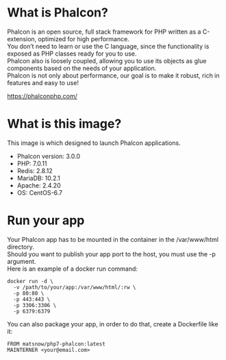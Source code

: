 # What is Phalcon?

Phalcon is an open source, full stack framework for PHP written as a C-extension, optimized for high performance.   
You don’t need to learn or use the C language, since the functionality is exposed as PHP classes ready for you to use.   
Phalcon also is loosely coupled, allowing you to use its objects as glue components based on the needs of your application.  
Phalcon is not only about performance, our goal is to make it robust, rich in features and easy to use!  

https://phalconphp.com/

# What is this image?
This image is which designed to launch Phalcon applications.
* Phalcon version: 3.0.0
* PHP: 7.0.11
* Redis: 2.8.12
* MariaDB: 10.2.1
* Apache: 2.4.20
* OS: CentOS-6.7

# Run your app
Your Phalcon app has to be mounted in the container in the /var/www/html directory.  
Should you want to publish your app port to the host, you must use the -p argument.  
Here is an example of a docker run command:
```shell
docker run -d \
  -v /path/to/your/app:/var/www/html/:rw \
  -p 80:80 \
  -p 443:443 \
  -p 3306:3306 \
  -p 6379:6379
```
You can also package your app, in order to do that, create a Dockerfile like it:   
```docker
FROM matsnow/php7-phalcon:latest
MAINTERNER <your@email.com>
```
